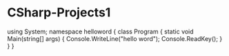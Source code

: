 # CSharp-Projects1
using System;  namespace helloword {     class Program     {         static void Main(string[] args)         {             Console.WriteLine("hello word");             Console.ReadKey();         }     } }
